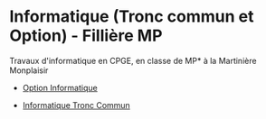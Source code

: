 # Informatique (Tronc commun et Option) - Fillière MP

Travaux d'informatique en CPGE, en classe de MP* à la Martinière Monplaisir

- [Option Informatique](infoOpt)

- [Informatique Tronc Commun](infoTC)
